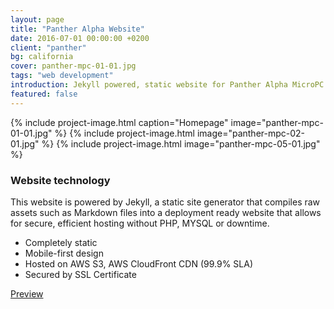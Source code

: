 ```yaml
---
layout: page
title: "Panther Alpha Website"
date: 2016-07-01 00:00:00 +0200
client: "panther"
bg: california
cover: panther-mpc-01-01.jpg
tags: "web development"
introduction: Jekyll powered, static website for Panther Alpha MicroPC.
featured: false
---
```


{% include project-image.html caption="Homepage" image="panther-mpc-01-01.jpg" %}
{% include project-image.html image="panther-mpc-02-01.jpg" %}
{% include project-image.html image="panther-mpc-05-01.jpg" %}

### Website technology

This website is powered by Jekyll, a static site generator that compiles raw assets such as Markdown files into a deployment ready website that allows for secure, efficient hosting without PHP, MYSQL or downtime.

- Completely static
- Mobile-first design
- Hosted on AWS S3, AWS CloudFront CDN (99.9% SLA)
- Secured by SSL Certificate

[Preview](https://d2c99c3fg4b42e.cloudfront.net)
